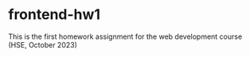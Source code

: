# frontend-hw1
This is the first homework assignment for the web development course (HSE, October 2023)
